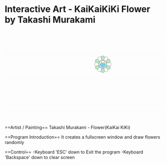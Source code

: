 # Interactive Art - KaiKaiKiKi Flower by Takashi Murakami
![Preview](kaikaikiki.gif)

==Artist / Painting==
Takashi Murakami - Flower(KaiKai KiKi)

==Program Introduction== 
It creates a fullscreen window and draw flowers randomly

==Control==
-Keyboard 'ESC' down to Exit the program
-Keyboard 'Backspace' down to clear screen
